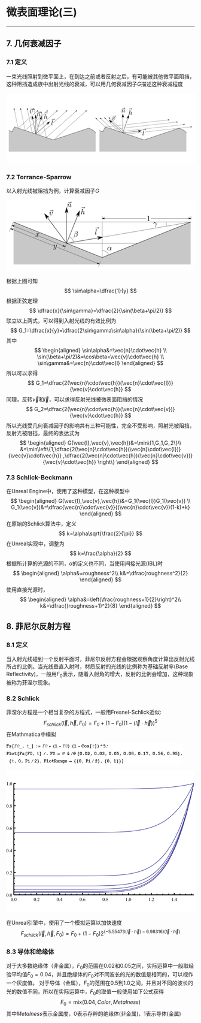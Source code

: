 # 微表面理论(三)
-----
## 7.  几何衰减因子
### 7.1 定义
一束光线照射到微平面上，在到达之前或者反射之后，有可能被其他微平面阻挡，这种阻挡造成族中出射光线的衰减，可以用几何衰减因子$G$描述这种衰减程度

![](./microfacet_6.svg)

### 7.2 Torrance-Sparrow
以入射光线被阻挡为例，计算衰减因子$G$

![](./microfacet_7.svg)

根据上图可知
$$
\sin\alpha=\dfrac{1}{y}
$$
根据正弦定理
$$
\dfrac{x}{\sin\gamma}=\dfrac{2}{\sin(\beta+\pi/2)}
$$
联立以上两式，可以得到入射光线的有效比例为
$$
G_1=\dfrac{x}{y}=\dfrac{2\sin\gamma\sin\alpha}{\sin(\beta+\pi/2)}
$$
其中
$$
\begin{aligned}
\sin\alpha&=\vec{n}\cdot\vec{h} \\
\sin(\beta+\pi/2)&=\cos\beta=\vec{v}\cdot\vec{h} \\
\sin\gamma&=\vec{n}\cdot\vec{l}
\end{aligned}
$$
所以可以求得
$$
G_1=\dfrac{2(\vec{n}\cdot\vec{h})(\vec{n}\cdot\vec{l})}{\vec{v}\cdot\vec{h}}
$$
同理，反转$\vec{v}$和$\vec{l}$，可以求得反射光线被微表面阻挡的情况
$$
G_2=\dfrac{2(\vec{n}\cdot\vec{h})(\vec{n}\cdot\vec{v})}{\vec{v}\cdot\vec{h}}
$$
所以光线受几何衰减因子的影响共有三种可能性，完全不受影响，照射光被阻挡，反射光被阻挡，最终的表达式为
$$
\begin{aligned}
G(\vec{l},\vec{v},\vec{h})&=\min\{1,G_1,G_2\}\\
&=\min\left\{1,\dfrac{2(\vec{n}\cdot\vec{h})(\vec{n}\cdot\vec{l})}{\vec{v}\cdot\vec{h}}
,\dfrac{2(\vec{n}\cdot\vec{h})(\vec{n}\cdot\vec{v})}{\vec{v}\cdot\vec{h}}
\right\}
\end{aligned}
$$

### 7.3 Schlick-Beckmann
在Unreal Engine中，使用了这种模型，在这种模型中
$$
\begin{aligned}
G(\vec{l},\vec{v},\vec{h})&=G_1(\vec{l})G_1(\vec{v}) \\
G_1(\vec{v})&=\dfrac{\vec{n}\cdot\vec{v}}{(\vec{n}\cdot\vec{v})(1-k)+k}
\end{aligned}
$$
在原始的Schlick算法中，定义
$$
k=\alpha\sqrt{\frac{2}{\pi}}
$$
在Unreal实现中，调整为
$$
k=\frac{\alpha}{2}
$$
根据所计算的光源的不同，$\alpha$的定义也不同，当使用间接光源(IBL)时
$$
\begin{aligned}
\alpha&=roughness^2\\
k&=\dfrac{roughness^2}{2}
\end{aligned}
$$
使用直接光源时，
$$
\begin{aligned}
\alpha&=\left(\frac{roughness+1}{2}\right)^2\\
k&=\dfrac{(roughness+1)^2}{8}
\end{aligned}
$$

## 8. 菲尼尔反射方程
### 8.1 定义
当入射光线碰到一个反射平面时，菲尼尔反射方程会根据观察角度计算出反射光线所占的比例。当光线垂直入射时，材质反射的光线的比例称为基础反射率(Base Reflectivity)，一般用$F_0$表示，随着入射角的增大，反射的比例会增加，这种现象被称为菲涅尔现象。

### 8.2 Schlick
菲涅尔方程是一个相当复杂的方程式，一般用Fresnel-Schlick近似:
$$
F_{schlick}(\vec{l},\vec{h},F_0)=F_0+(1-F_0)(1-(\vec{l}\cdot\vec{h}))^5
$$
在Mathmatica中模拟

![](./Mathmatica_fresnel.gif)

![](./microfacet_8.svg)

在Unreal引擎中，使用了一个模拟运算以加快速度
$$
F_{schlick}(\vec{l},\vec{h},F_0)=F_0+(1-F_0)2^{(-5.55473(\vec{l}\cdot\vec{h})-6.98316)(\vec{l}\cdot\vec{h})}
$$
### 8.3 导体和绝缘体
对于大多数绝缘体（非金属），$F_0$的范围在0.02和0.05之间，实际运算中一般取经验平均值$F_0=0.04$，并且绝缘体的$F_0$对不同波长的光的数值是相同的，可以视作一个灰度值。
对于导体（金属），$F_0$的范围在0.5到1.0之间，并且对不同的波长的光的数值不同，所以在实际运算中，$F_0$的取值一般使用如下公式获得
$$
F_0=\text{mix}(0.04,Color,Metalness)
$$
其中$Metalness$表示金属度，0表示存粹的绝缘体(非金属)，1表示导体(金属)
